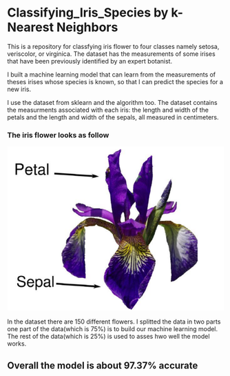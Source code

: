 # Classifying_Iris_Species by k-Nearest Neighbors

This is a repository for classfying iris flower to four classes namely setosa, veriscolor, or virginica. The dataset has the measurements of some irises that have been previously identified by an expert botanist.

I built a machine learning model that can learn from the measurements of theses irises whose species is known, so that I can predict the species for a new iris.

I use the dataset from sklearn and the algorithm too. The dataset contains the measurments associated with each iris: the length and width of the petals and the length and width of the sepals, all measured in centimeters.

### The iris flower looks as follow

![Iris flower](/assets/iris.png)

In the dataset there are 150 different flowers. I splitted the data in two parts one part of the data(which is 75%) is to build our machine learning model. The rest of the data(which is 25%) is used to asses hwo well the model works.

## Overall the model is about 97.37% accurate
